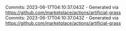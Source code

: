Commits: 2023-06-17T04:10:37.043Z - Generated via https://github.com/marketplace/actions/artificial-grass
<br>
Commits: 2023-06-17T04:10:37.043Z - Generated via https://github.com/marketplace/actions/artificial-grass
<br>
